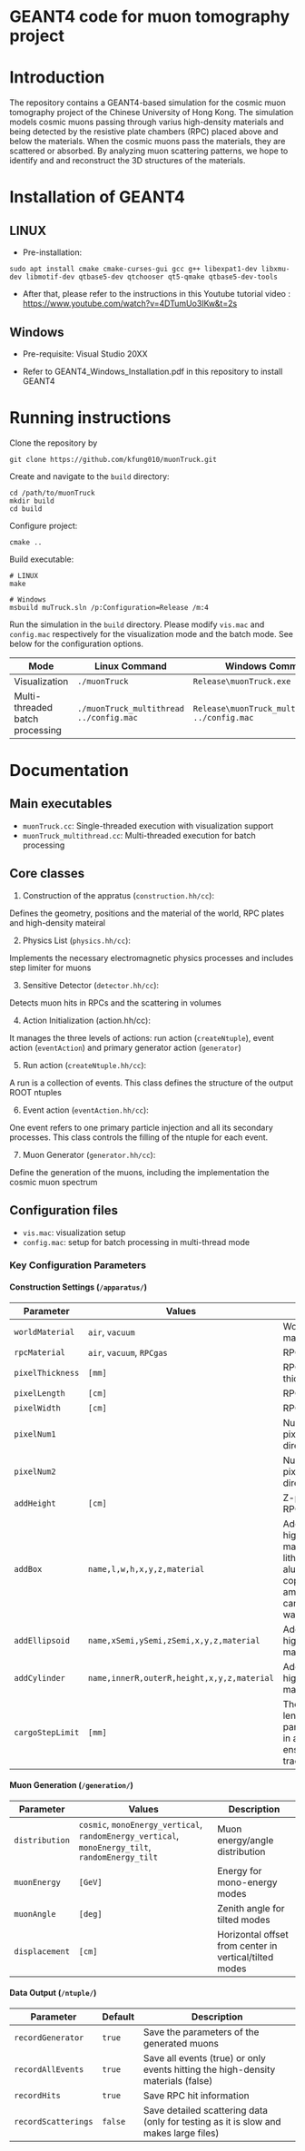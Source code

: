 GEANT4 code for muon tomography project
===========================

# Introduction

The repository contains a GEANT4-based simulation for the cosmic muon tomography project of the Chinese University of Hong Kong. The simulation models cosmic muons passing through varius high-density materials and being detected by the resistive plate chambers (RPC) placed above and below the materials. When the cosmic muons pass the materials, they are scattered or absorbed. By analyzing muon scattering patterns, we hope to identify and  and reconstruct the 3D structures of the materials.


# Installation of GEANT4

## LINUX

* Pre-installation: 

```
sudo apt install cmake cmake-curses-gui gcc g++ libexpat1-dev libxmu-dev libmotif-dev qtbase5-dev qtchooser qt5-qmake qtbase5-dev-tools
```

* After that, please refer to the instructions in this Youtube tutorial video : https://www.youtube.com/watch?v=4DTumUo3IKw&t=2s 

## Windows

* Pre-requisite: Visual Studio 20XX

* Refer to GEANT4_Windows_Installation.pdf in this repository to install GEANT4

# Running instructions

Clone the repository by

```
git clone https://github.com/kfung010/muonTruck.git
```

Create and navigate to the `build` directory:

 ```
cd /path/to/muonTruck
mkdir build
cd build
```

Configure project:

```
cmake ..
```

Build executable:

```
# LINUX
make

# Windows
msbuild muTruck.sln /p:Configuration=Release /m:4
```

Run the simulation in the `build` directory. Please modify `vis.mac` and `config.mac` respectively for the visualization mode and the batch mode. See below for the configuration options.

| Mode              | Linux Command                    | Windows Command                          |
|-------------------|----------------------------------|-------------------------------------------|
| Visualization     | `./muonTruck`                    | `Release\muonTruck.exe`                   |
| Multi-threaded batch processing   | `./muonTruck_multithread ../config.mac` | `Release\muonTruck_multithread.exe ../config.mac` |



# Documentation
## Main executables
- `muonTruck.cc`: Single-threaded execution with visualization support
- `muonTruck_multithread.cc`: Multi-threaded execution for batch processing

## Core classes
1. Construction of the appratus (`construction.hh/cc`): 

Defines the geometry, positions and the material of the world, RPC plates and high-density mateiral

2. Physics List (`physics.hh/cc`):

Implements the necessary electromagnetic physics processes and includes step limiter for muons

3. Sensitive Detector (`detector.hh/cc`):

Detects muon hits in RPCs and the scattering in volumes

4. Action Initialization (action.hh/cc):

It manages the three levels of actions: run action (`createNtuple`), event action (`eventAction`) and primary generator action (`generator`)

5. Run action (`createNtuple.hh/cc`):

A run is a collection of events. This class defines the structure of the output ROOT ntuples

6. Event action (`eventAction.hh/cc`):

One event refers to one primary particle injection and all its secondary processes. This class controls the filling of the ntuple for each event.

7. Muon Generator (`generator.hh/cc`):

Define the generation of the muons, including the implementation the cosmic muon spectrum

## Configuration files
- `vis.mac`: visualization setup
- `config.mac`: setup for batch processing in multi-thread mode
### Key Configuration Parameters

####  Construction Settings (`/apparatus/`)

| Parameter              | Values                                  | Description                         |
|----------------------|-----------------------------------------|-------------------------------------|
| `worldMaterial`      | `air`, `vacuum`                         | World volume material               |
| `rpcMaterial`        | `air`, `vacuum`, `RPCgas`               | RPC filling                     |
| `pixelThickness`     | `[mm]`                                  | RPC pixel thickness                       |
| `pixelLength`        | `[cm]`                                  | RPC pixel length                          |
| `pixelWidth`        | `[cm]`                                  | RPC pixel width                          |
| `pixelNum1`        |                                  | Number of RPC pixels in the x-direction                          |
| `pixelNum2`        |                                  | Number of RPC pixels in the y-direction                          |
| `addHeight`          | `[cm]`                                  | Z-positions of RPC plates             |
| `addBox`             | `name,l,w,h,x,y,z,material`             | Add box-shaped high-density material (support lithium, aluminium, copper, lead, ammoniumNitrate, carbon, tungsten, water)               |
| `addEllipsoid`       | `name,xSemi,ySemi,zSemi,x,y,z,material` | Add ellipsoid high-density material                 |
| `addCylinder`        | `name,innerR,outerR,height,x,y,z,material` | Add cylindrical high-density material         |
| `cargoStepLimit`        | `[mm]` | The maximum length that a particle can move in a single step to ensure accurate tracking          |

#### Muon Generation (`/generation/`)

| Parameter            | Values                                  | Description                         |
|----------------------|-----------------------------------------|-------------------------------------|
| `distribution`       | `cosmic`, `monoEnergy_vertical`, `randomEnergy_vertical`, `monoEnergy_tilt`, `randomEnergy_tilt` | Muon energy/angle distribution |
| `muonEnergy`         | `[GeV]`                                 | Energy for mono-energy modes        |
| `muonAngle`          | `[deg]`                                 | Zenith angle for tilted modes       |
| `displacement`       | `[cm]`                                  | Horizontal offset from center in vertical/tilted modes      |

#### Data Output (`/ntuple/`)

| Parameter            | Default                                 | Description                         |
|----------------------|-----------------------------------------|-------------------------------------|
| `recordGenerator`    | `true`                                  | Save the parameters of the generated muons        |
| `recordAllEvents`    | `true`                                  | Save all events (true) or only events hitting the high-density materials (false)                   |
| `recordHits`         | `true`                                  | Save RPC hit information            |
| `recordScatterings`  | `false`                                 | Save detailed scattering data (only for testing as it is slow and makes large files) |